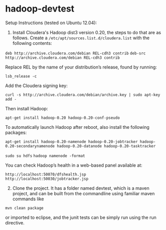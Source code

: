 hadoop-devtest
==============

Setup Instructions (tested on Ubuntu 12.04):

1) Install Cloudera's Hadoop dist3 version 0.20, the steps to do that are as follows. Create a `/etc/apt/sources.list.d/cloudera.list` with the following contents:

`deb http://archive.cloudera.com/debian REL-cdh3 contrib`
`deb-src http://archive.cloudera.com/debian REL-cdh3 contrib`

Replace REL by the name of your distribution’s release, found by running:

`lsb_release -c`

Add the Cloudera signing key:

`curl -s http://archive.cloudera.com/debian/archive.key | sudo apt-key add -`

Then install Hadoop:

`apt-get install hadoop-0.20 hadoop-0.20-conf-pseudo`

To automatically launch Hadoop after reboot, also install the following packages:

`apt-get install hadoop-0.20-namenode hadoop-0.20-jobtracker hadoop-0.20-secondarynamenode hadoop-0.20-datanode hadoop-0.20-tasktracker`

`sudo su hdfs`
`hadoop namenode -format`

You can check Hadoop’s health in a web-based panel available at:

`http://localhost:50070/dfshealth.jsp`
`http://localhost:50030/jobtracker.jsp`


2) Clone the project. It has a folder named devtest, which is a maven project, and can be built from the commandline using familiar maven commands like

`mvn clean package`

or imported to eclipse, and the junit tests can be simply run using the run directive.
